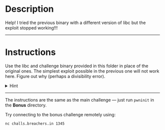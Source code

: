 # Description



Help! I tried the previous binary with a different version of libc but the exploit stopped working!!!


---

# Instructions

Use the libc and challenge binary provided in this folder in place of the original ones. The simplest exploit possible in the previous one will not work here. Figure out why (perhaps a divisibility error).
<details>
  <summary>Hint</summary>
  You’ve gotta ROP your way in and ret your way out.
</details>

---

The instructions are the same as the main challenge — just run `pwninit` in the **Bonus** directory.

Try connecting to the bonus challenge remotely using:

```bash
nc challs.breachers.in 1345
```
